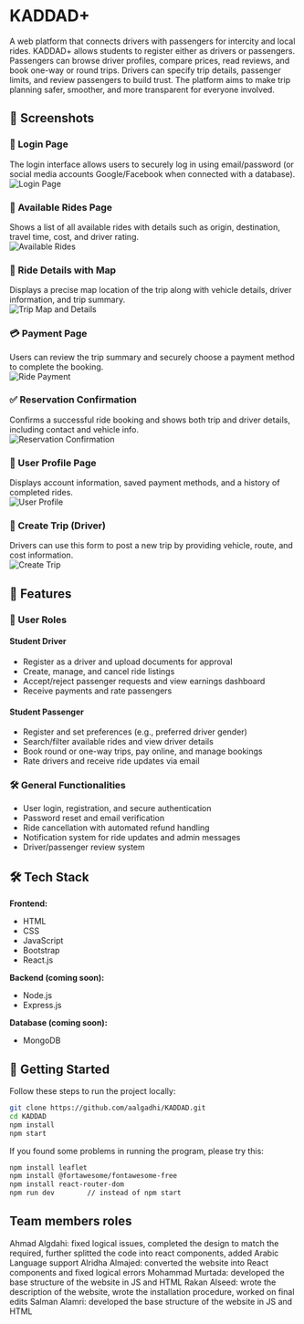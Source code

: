 # KADDAD+

A web platform that connects drivers with passengers for intercity and local rides.
KADDAD+ allows students to register either as drivers or passengers. Passengers can browse driver profiles, compare prices, read reviews, and book one-way or round trips. Drivers can specify trip details, passenger limits, and review passengers to build trust. The platform aims to make trip planning safer, smoother, and more transparent for everyone involved.




## 📸 Screenshots


### 🔐 Login Page


The login interface allows users to securely log in using email/password (or social media accounts Google/Facebook when connected with a database).
![Login Page](assets/login.png)


### 🚗 Available Rides Page


Shows a list of all available rides with details such as origin, destination, travel time, cost, and driver rating.  
![Available Rides](assets/available-rides.png)


### 📍 Ride Details with Map  


Displays a precise map location of the trip along with vehicle details, driver information, and trip summary.  
![Trip Map and Details](assets/ride-details.png)


### 💳 Payment Page  


Users can review the trip summary and securely choose a payment method to complete the booking.  
![Ride Payment](assets/payment.png)


### ✅ Reservation Confirmation  


Confirms a successful ride booking and shows both trip and driver details, including contact and vehicle info.  
![Reservation Confirmation](assets/reservation-confirmed.png)


### 👤 User Profile Page  


Displays account information, saved payment methods, and a history of completed rides.  
![User Profile](assets/profile.png)


### 📝 Create Trip (Driver)  


Drivers can use this form to post a new trip by providing vehicle, route, and cost information.  
![Create Trip](assets/create-trip.png)






## 🚀 Features

### 👥 User Roles
<!--
#### Admin
- Manage driver approvals and user reports
- Review ride listings, handle disputes, process refunds
- Send notifications and view platform analytics
-->
#### Student Driver
- Register as a driver and upload documents for approval
- Create, manage, and cancel ride listings
- Accept/reject passenger requests and view earnings dashboard
- Receive payments and rate passengers

#### Student Passenger
- Register and set preferences (e.g., preferred driver gender)
- Search/filter available rides and view driver details
- Book round or one-way trips, pay online, and manage bookings
- Rate drivers and receive ride updates via email

### 🛠 General Functionalities
- User login, registration, and secure authentication
- Password reset and email verification
- Ride cancellation with automated refund handling
- Notification system for ride updates and admin messages
- Driver/passenger review system
<!--
### 📈 Admin Dashboard
- Visual analytics of active rides, earnings, disputes
- Exportable reports
-->


## 🛠️ Tech Stack

**Frontend:**  
- HTML
- CSS
- JavaScript  
- Bootstrap  
- React.js

**Backend (coming soon):**  
- Node.js 
- Express.js

**Database (coming soon):**  
- MongoDB


## 🚀 Getting Started

Follow these steps to run the project locally:

```bash
git clone https://github.com/aalgadhi/KADDAD.git
cd KADDAD
npm install
npm start
```

If you found some problems in running the program, please try this:
```bash
npm install leaflet
npm install @fortawesome/fontawesome-free
npm install react-router-dom
npm run dev        // instead of npm start
```

## Team members roles
Ahmad Algdahi: fixed logical issues, completed the design to match the required, further splitted the code into react components, added Arabic Language support
Alridha Almajed: converted the website into React components and fixed logical errors
Mohammad Murtada: developed the base structure of the website in JS and HTML
Rakan Alseed: wrote the description of the website, wrote the installation procedure, worked on final edits 
Salman Alamri: developed the base structure of the website in JS and HTML
